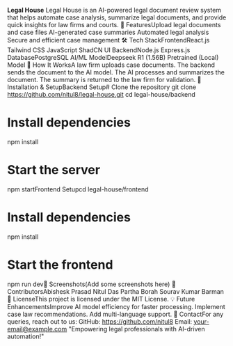 **Legal House**
Legal House is an AI-powered legal document review system that helps automate case analysis, summarize legal documents, and provide quick insights for law firms and courts.
🚀 FeaturesUpload legal documents and case files
AI-generated case summaries
Automated legal analysis
Secure and efficient case management
🛠 Tech StackFrontendReact.js
Tailwind CSS
JavaScript
ShadCN UI
BackendNode.js
Express.js
DatabasePostgreSQL
AI/ML ModelDeepseek R1 (1.56B) Pretrained (Local) Model
📌 How It WorksA law firm uploads case documents.
The backend sends the document to the AI model.
The AI processes and summarizes the document.
The summary is returned to the law firm for validation.
🔧 Installation & SetupBackend Setup# Clone the repository
git clone https://github.com/nitul8/legal-house.git
cd legal-house/backend

# Install dependencies
npm install

# Start the server
npm startFrontend Setupcd legal-house/frontend

# Install dependencies
npm install

# Start the frontend
npm run dev📸 Screenshots(Add some screenshots here)
🤝 ContributorsAbishesk Prasad
Nitul Das
Partha Borah
Sourav Kumar Barman
📜 LicenseThis project is licensed under the MIT License.
💡 Future EnhancementsImprove AI model efficiency for faster processing.
Implement case law recommendations.
Add multi-language support.
📩 ContactFor any queries, reach out to us:
GitHub: https://github.com/nitul8
Email: your-email@example.com
"Empowering legal professionals with AI-driven automation!"
